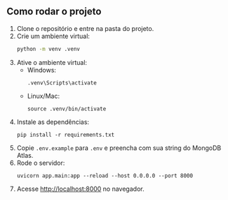 ## Como rodar o projeto

1. Clone o repositório e entre na pasta do projeto.
2. Crie um ambiente virtual:
   ```bash
   python -m venv .venv
   ```
3. Ative o ambiente virtual:
   - Windows:
     ```
     .venv\Scripts\activate
     ```
   - Linux/Mac:
     ```
     source .venv/bin/activate
     ```
4. Instale as dependências:
   ```
   pip install -r requirements.txt
   ```
5. Copie `.env.example` para `.env` e preencha com sua string do MongoDB Atlas.
6. Rode o servidor:
   ```
   uvicorn app.main:app --reload --host 0.0.0.0 --port 8000
   ```
7. Acesse [http://localhost:8000](http://localhost:8000) no navegador.